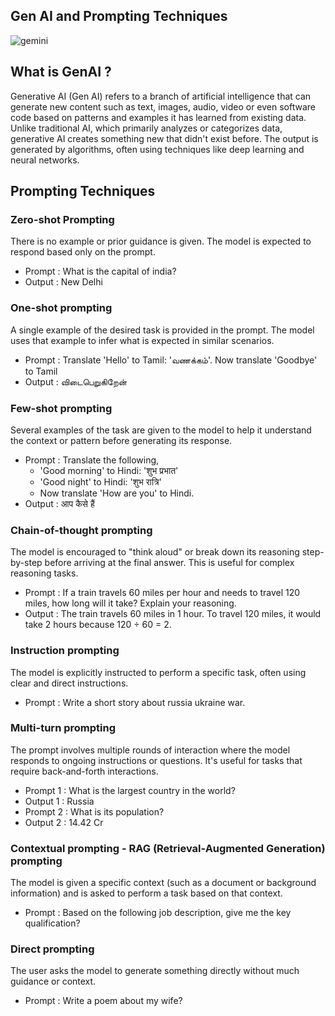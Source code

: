 ## Gen AI and Prompting Techniques

![gemini](https://github.com/user-attachments/assets/e208d6ae-e26a-47f2-8772-37304dfa474c)

## What is GenAI ?

Generative AI (Gen AI) refers to a branch of artificial intelligence that can generate new content such as text, images, audio, video or even software code based on patterns and examples it has learned from existing data. Unlike traditional AI, which primarily analyzes or categorizes data, generative AI creates something new that didn't exist before. The output is generated by algorithms, often using techniques like deep learning and neural networks.

## Prompting Techniques

### Zero-shot Prompting

There is no example or prior guidance is given. The model is expected to respond based only on the prompt.

- Prompt : What is the capital of india?
- Output : New Delhi

### One-shot prompting

A single example of the desired task is provided in the prompt. The model uses that example to infer what is expected in similar scenarios.

- Prompt : Translate 'Hello' to Tamil: 'வணக்கம்'. Now translate 'Goodbye' to Tamil
- Output : விடைபெறுகிறேன்

### Few-shot prompting

Several examples of the task are given to the model to help it understand the context or pattern before generating its response.

- Prompt : Translate the following,
    - 'Good morning' to Hindi: 'शुभ प्रभात'
    - 'Good night' to Hindi: 'शुभ रात्रि' 
    - Now translate 'How are you' to Hindi.
- Output : आप कैसे हैं

### Chain-of-thought prompting

The model is encouraged to "think aloud" or break down its reasoning step-by-step before arriving at the final answer. This is useful for complex reasoning tasks.

- Prompt : If a train travels 60 miles per hour and needs to travel 120 miles, how long will it take? Explain your reasoning.
- Output : The train travels 60 miles in 1 hour. To travel 120 miles, it would take 2 hours because 120 ÷ 60 = 2.

### Instruction prompting

The model is explicitly instructed to perform a specific task, often using clear and direct instructions.

- Prompt : Write a short story about russia ukraine war.

### Multi-turn prompting

The prompt involves multiple rounds of interaction where the model responds to ongoing instructions or questions. It's useful for tasks that require back-and-forth interactions.

- Prompt 1 : What is the largest country in the world?
- Output 1 : Russia
- Prompt 2 : What is its population?
- Output 2 : 14.42 Cr

### Contextual prompting - RAG (Retrieval-Augmented Generation) prompting

The  model is given a specific context (such as a document or background information) and is asked to perform a task based on that context.

- Prompt : Based on the following job description, give me the key qualification?

### Direct prompting

The user asks the model to generate something directly without much guidance or context.

- Prompt : Write a poem about my wife?
